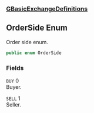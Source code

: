 ### [GBasicExchangeDefinitions](./GBasicExchangeDefinitions.md 'GBasicExchangeDefinitions')
## OrderSide Enum
Order side enum.  
```csharp
public enum OrderSide
```
### Fields
<a name='GBasicExchangeDefinitions-OrderSide-BUY'></a>
`BUY` 0  
Buyer.  
  
<a name='GBasicExchangeDefinitions-OrderSide-SELL'></a>
`SELL` 1  
Seller.  
  
